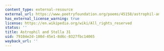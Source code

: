 ```yaml
---
content_type: external-resource
external_url: https://www.poetryfoundation.org/poems/45158/astrophil-and-stella-31-with-how-sad-steps-o-moon-thou-climbst-the-skies
has_external_license_warning: true
license: https://en.wikipedia.org/wiki/All_rights_reserved
status: ''
title: Astrophil and Stella 31
uid: 79104e2d-180d-45e1-8d6c-0327fbc14065
wayback_url: ''
---
```

